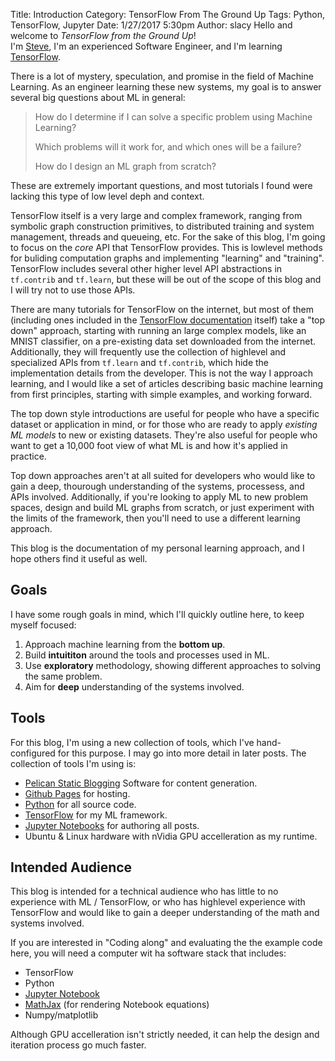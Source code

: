 Title: Introduction
Category: TensorFlow From The Ground Up
Tags: Python, TensorFlow, Jupyter
Date: 1/27/2017 5:30pm 
Author: slacy
Hello and welcome to *TensorFlow from the Ground Up*!  
I'm [Steve](https://github.com/slacy), I'm an experienced Software Engineer, and I'm learning [TensorFlow](https://tensorflow.org).

There is a lot of mystery, speculation, and promise in the field of Machine Learning. As an engineer learning these new systems, my goal is to answer several big questions about ML in general: 

> How do I determine if I can solve a specific problem using Machine Learning?  
>
> Which problems will it work for, and which ones will be a failure?  
>
> How do I design an ML graph from scratch? 

These are extremely important questions, and most tutorials I found were lacking this type of low level deph and context. 

TensorFlow itself is a very large and complex framework, ranging from symbolic graph construction primitives, to distributed training and system management, threads and queueing, etc.  For the sake of this blog, I'm going to focus on the *core* API that TensorFlow provides.  This is lowlevel methods for buliding computation graphs and implementing "learning" and "training".  TensorFlow includes several other higher level API abstractions in `tf.contrib` and `tf.learn`, but these will be out of the scope of this blog and I will try not to use those APIs. 

There are many tutorials for TensorFlow on the internet, but most of them (including ones included in the [TensorFlow documentation](https://www.tensorflow.org/tutorials/mnist/beginners/) itself) take a "top down" approach, starting with running an large complex models, like an MNIST classifier, on a pre-existing data set downloaded from the internet.  Additionally, they will frequently use the collection of highlevel and specialized APIs from `tf.learn` and `tf.contrib`, which hide the implementation details from the developer.  This is not the way I approach learning, and I would like a set of articles describing basic machine learning from first principles, starting with simple examples, and working forward. 

The top down style introductions are useful for people who have a specific dataset or application in mind, or for those who are ready to apply *existing ML models* to new or existing datasets.  They're also useful for people who want to get a 10,000 foot view of what ML is and how it's applied in practice. 

Top down approaches aren't at all suited for developers who would like to gain a deep, thourough understanding of the systems, processess, and APIs involved.  Additionally, if you're looking to apply ML to new problem spaces, design and build ML graphs from scratch, or just experiment with the limits of the framework, then you'll need to use a different learning approach. 

This blog is the documentation of my personal learning approach, and I hope others find it useful as well.
## Goals 
I have some rough goals in mind, which I'll quickly outline here, to keep myself focused: 

1. Approach machine learning from the **bottom up**.  
2. Build **intuititon** around the tools and processes used in ML. 
3. Use **exploratory** methodology, showing different approaches to solving the same problem.
4. Aim for **deep** understanding of the systems involved. 
## Tools
For this blog, I'm using a new collection of tools, which I've hand-configured for this purpose.  I may go into more detail in later posts. The collection of tools I'm using is: 

* [Pelican Static Blogging](https://getpelican.com) Software for content generation.
* [Github Pages](https://pages.github.com) for hosting. 
* [Python](https://python.org) for all source code. 
* [TensorFlow](https://tensorflow.com) for my ML framework. 
* [Jupyter Notebooks](https://jupyter.org) for authoring all posts. 
* Ubuntu & Linux hardware with nVidia GPU accelleration as my runtime.
## Intended Audience
This blog is intended for a technical audience who has little to no experience with ML / TensorFlow, or who has highlevel experience with TensorFlow and would like to gain a deeper understanding of the math and systems involved. 

If you are interested in "Coding along" and evaluating the the example code here, you will need a computer wit ha software stack that includes:

* TensorFlow
* Python 
* [Jupyter Notebook](https://jupyter.org)
* [MathJax](https://mathjax.org) (for rendering Notebook equations)
* Numpy/matplotlib

Although GPU accelleration isn't strictly needed, it can help the design and iteration process go much faster. 
